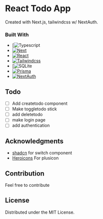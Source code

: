 # React Todo App
Created with Next.js, tailwindcss w/ NextAuth.

<!-- add screenshot -->

### Built With

* [![Typescript][Typescript]
* [![Next][Next.js]][Next-url]
* [![React][React.js]][React-url]
* [![Tailwindcss][Tailwindcss]][Tailwind-url]
* [![SQLite][SQLite]
* [![Prisma][Prisma]][Prisma-url]
* [![NextAuth][NextAuth]][NextAuth-url]

<!-- Todo -->
## Todo

- [ ] Add createtodo component
- [ ] Make toggletodo stick
- [ ] add deletetodo
- [ ] make login page
- [ ] add authentication

<!-- ACKNOWLEDGMENTS -->
## Acknowledgments

* [shadcn](https://ui.shadcn.com/) for switch component
* [Heroicons](https://heroicons.dev/) For plusicon

<!-- MARKDOWN LINKS & IMAGES -->
<!-- https://www.markdownguide.org/basic-syntax/#reference-style-links -->
[product-screenshot]: images/screenshot.png
[Next.js]: https://img.shields.io/badge/next.js-000000?style=for-the-badge&logo=nextdotjs&logoColor=white
[Next-url]: https://nextjs.org/
[React.js]: https://img.shields.io/badge/React-20232A?style=for-the-badge&logo=react&logoColor=61DAFB
[React-url]: https://reactjs.org/
[Tailwindcss]: https://img.shields.io/badge/Tailwind_CSS-38B2AC?style=for-the-badge&logo=tailwind-css&logoColor=white
[Tailwind-url]: https://tailwindcss.com/
[SQLite]: https://img.shields.io/badge/SQLite-07405E?style=for-the-badge&logo=sqlite&logoColor=white
[Prisma]: https://img.shields.io/badge/Prisma-2D3748?style=for-the-badge&logo=prisma&logoColor=white
[Prisma-url]: https://www.prisma.io/
[NextAuth]: https://img.shields.io/badge/NextAuth.js-000000?style=for-the-badge&logo=nextauthdotjs&logoColor=white
[NextAuth-url]: https://next-auth.js.org/
[Typescript]: https://img.shields.io/badge/TypeScript-3178C6?style=for-the-badge&logo=typescript&logoColor=white


<!-- Contribution -->
## Contribution

Feel free to contribute

<!-- LICENSE -->
## License

Distributed under the MIT License.



